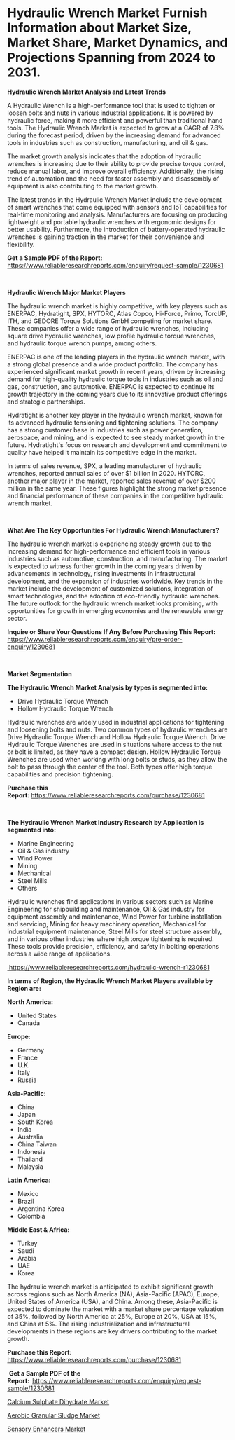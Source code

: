 <p><h1>Hydraulic Wrench Market Furnish Information about Market Size, Market Share, Market Dynamics, and Projections Spanning from 2024 to 2031.</h1></p><p><strong>Hydraulic Wrench Market Analysis and Latest Trends</strong></p>
<p><p>A Hydraulic Wrench is a high-performance tool that is used to tighten or loosen bolts and nuts in various industrial applications. It is powered by hydraulic force, making it more efficient and powerful than traditional hand tools. The Hydraulic Wrench Market is expected to grow at a CAGR of 7.8% during the forecast period, driven by the increasing demand for advanced tools in industries such as construction, manufacturing, and oil & gas.</p><p>The market growth analysis indicates that the adoption of hydraulic wrenches is increasing due to their ability to provide precise torque control, reduce manual labor, and improve overall efficiency. Additionally, the rising trend of automation and the need for faster assembly and disassembly of equipment is also contributing to the market growth. </p><p>The latest trends in the Hydraulic Wrench Market include the development of smart wrenches that come equipped with sensors and IoT capabilities for real-time monitoring and analysis. Manufacturers are focusing on producing lightweight and portable hydraulic wrenches with ergonomic designs for better usability. Furthermore, the introduction of battery-operated hydraulic wrenches is gaining traction in the market for their convenience and flexibility.</p></p>
<p><strong>Get a Sample PDF of the Report:&nbsp;</strong> <a href="https://www.reliableresearchreports.com/enquiry/request-sample/1230681">https://www.reliableresearchreports.com/enquiry/request-sample/1230681</a></p>
<p>&nbsp;</p>
<p><strong>Hydraulic Wrench Major Market Players</strong></p>
<p><p>The hydraulic wrench market is highly competitive, with key players such as ENERPAC, Hydratight, SPX, HYTORC, Atlas Copco, Hi-Force, Primo, TorcUP, ITH, and GEDORE Torque Solutions GmbH competing for market share. These companies offer a wide range of hydraulic wrenches, including square drive hydraulic wrenches, low profile hydraulic torque wrenches, and hydraulic torque wrench pumps, among others.</p><p>ENERPAC is one of the leading players in the hydraulic wrench market, with a strong global presence and a wide product portfolio. The company has experienced significant market growth in recent years, driven by increasing demand for high-quality hydraulic torque tools in industries such as oil and gas, construction, and automotive. ENERPAC is expected to continue its growth trajectory in the coming years due to its innovative product offerings and strategic partnerships.</p><p>Hydratight is another key player in the hydraulic wrench market, known for its advanced hydraulic tensioning and tightening solutions. The company has a strong customer base in industries such as power generation, aerospace, and mining, and is expected to see steady market growth in the future. Hydratight's focus on research and development and commitment to quality have helped it maintain its competitive edge in the market.</p><p>In terms of sales revenue, SPX, a leading manufacturer of hydraulic wrenches, reported annual sales of over $1 billion in 2020. HYTORC, another major player in the market, reported sales revenue of over $200 million in the same year. These figures highlight the strong market presence and financial performance of these companies in the competitive hydraulic wrench market.</p></p>
<p>&nbsp;</p>
<p><strong>What Are The Key Opportunities For Hydraulic Wrench Manufacturers?</strong></p>
<p><p>The hydraulic wrench market is experiencing steady growth due to the increasing demand for high-performance and efficient tools in various industries such as automotive, construction, and manufacturing. The market is expected to witness further growth in the coming years driven by advancements in technology, rising investments in infrastructural development, and the expansion of industries worldwide. Key trends in the market include the development of customized solutions, integration of smart technologies, and the adoption of eco-friendly hydraulic wrenches. The future outlook for the hydraulic wrench market looks promising, with opportunities for growth in emerging economies and the renewable energy sector.</p></p>
<p><strong>Inquire or Share Your Questions If Any Before Purchasing This Report:</strong> <a href="https://www.reliableresearchreports.com/enquiry/pre-order-enquiry/1230681">https://www.reliableresearchreports.com/enquiry/pre-order-enquiry/1230681</a></p>
<p>&nbsp;</p>
<p><strong>Market Segmentation</strong></p>
<p><strong>The Hydraulic Wrench Market Analysis by types is segmented into:</strong></p>
<p><ul><li>Drive Hydraulic Torque Wrench</li><li>Hollow Hydraulic Torque Wrench</li></ul></p>
<p><p>Hydraulic wrenches are widely used in industrial applications for tightening and loosening bolts and nuts. Two common types of hydraulic wrenches are Drive Hydraulic Torque Wrench and Hollow Hydraulic Torque Wrench. Drive Hydraulic Torque Wrenches are used in situations where access to the nut or bolt is limited, as they have a compact design. Hollow Hydraulic Torque Wrenches are used when working with long bolts or studs, as they allow the bolt to pass through the center of the tool. Both types offer high torque capabilities and precision tightening.</p></p>
<p><strong>Purchase this Report:&nbsp;</strong><a href="https://www.reliableresearchreports.com/purchase/1230681">https://www.reliableresearchreports.com/purchase/1230681</a></p>
<p>&nbsp;</p>
<p><strong>The Hydraulic Wrench Market Industry Research by Application is segmented into:</strong></p>
<p><ul><li>Marine Engineering</li><li>Oil & Gas industry</li><li>Wind Power</li><li>Mining</li><li>Mechanical</li><li>Steel Mills</li><li>Others</li></ul></p>
<p><p>Hydraulic wrenches find applications in various sectors such as Marine Engineering for shipbuilding and maintenance, Oil & Gas industry for equipment assembly and maintenance, Wind Power for turbine installation and servicing, Mining for heavy machinery operation, Mechanical for industrial equipment maintenance, Steel Mills for steel structure assembly, and in various other industries where high torque tightening is required. These tools provide precision, efficiency, and safety in bolting operations across a wide range of applications.</p></p>
<p><a href="https://www.reliableresearchreports.com/hydraulic-wrench-r1230681">&nbsp;https://www.reliableresearchreports.com/hydraulic-wrench-r1230681</a></p>
<p><strong>In terms of Region, the Hydraulic Wrench Market Players available by Region are:</strong></p>
<p>
    <p> <strong> North America: </strong>
        <ul>
            <li>United States</li>
            <li>Canada</li>
        </ul>
        </p> 
    <p> <strong> Europe: </strong>
        <ul>
            <li>Germany</li>
            <li>France</li>
            <li>U.K.</li>
            <li>Italy</li>
            <li>Russia</li>
        </ul>
        </p> 
    <p> <strong> Asia-Pacific: </strong>
        <ul>
            <li>China</li>
            <li>Japan</li>
            <li>South Korea</li>
            <li>India</li>
            <li>Australia</li>
            <li>China Taiwan</li>
            <li>Indonesia</li>
            <li>Thailand</li>
            <li>Malaysia</li>
        </ul>
        </p> 
    <p> <strong> Latin America: </strong>
        <ul>
            <li>Mexico</li>
            <li>Brazil</li>
            <li>Argentina Korea</li>
            <li>Colombia</li>
        </ul>
        </p> 
    <p> <strong> Middle East & Africa: </strong>
        <ul>
            <li>Turkey</li>
            <li>Saudi</li>
            <li>Arabia</li>
            <li>UAE</li>
            <li>Korea</li>
        </ul>
    </p>
    </p>
<p><p>The hydraulic wrench market is anticipated to exhibit significant growth across regions such as North America (NA), Asia-Pacific (APAC), Europe, United States of America (USA), and China. Among these, Asia-Pacific is expected to dominate the market with a market share percentage valuation of 35%, followed by North America at 25%, Europe at 20%, USA at 15%, and China at 5%. The rising industrialization and infrastructural developments in these regions are key drivers contributing to the market growth.</p></p>
<p><strong>Purchase this Report: </strong><a href="https://www.reliableresearchreports.com/purchase/1230681">https://www.reliableresearchreports.com/purchase/1230681</a></p>
<p>&nbsp;<strong>Get a Sample PDF of the Report:&nbsp;&nbsp;</strong><a href="https://www.reliableresearchreports.com/enquiry/request-sample/1230681">https://www.reliableresearchreports.com/enquiry/request-sample/1230681</a></p>
<p><strong></strong></p>
<p><p><a href="https://www.linkedin.com/pulse/calcium-sulphate-dihydrate-market-dynamics-2024-2031-also-its-nifaf?trackingId=8Fz7ivKysatcfTFSXeN1qg%3D%3D">Calcium Sulphate Dihydrate Market</a></p><p><a href="https://www.linkedin.com/pulse/aerobic-granular-sludge-market-dynamics-2024-2031-also-its-trends-noxcf?trackingId=aMwXgQXHjAyglqKV%2BfRh7A%3D%3D">Aerobic Granular Sludge Market</a></p><p><a href="https://www.linkedin.com/pulse/sensory-enhancers-market-research-report-provides-thorough-phssf?trackingId=q9oDXYFAswEtA43uHDIvmw%3D%3D">Sensory Enhancers Market</a></p></p>